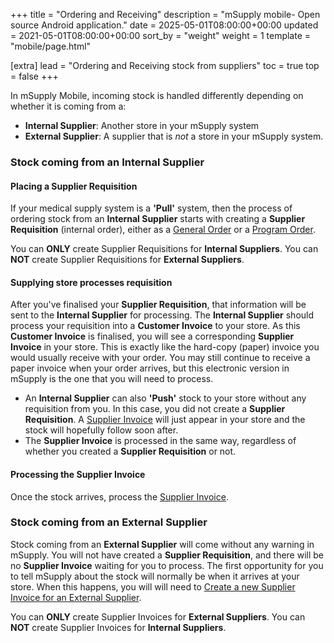 +++
title = "Ordering and Receiving"
description = "mSupply mobile- Open source Android application."
date = 2025-05-01T08:00:00+00:00
updated = 2021-05-01T08:00:00+00:00
sort_by = "weight"
weight = 1
template = "mobile/page.html"

[extra]
lead = "Ordering and Receiving stock from suppliers"
toc = true
top = false
+++

In mSupply Mobile, incoming stock is handled differently depending on whether it is coming from a:

  * **Internal Supplier**:  Another store in your mSupply system
  * **External Supplier**:  A supplier that is *not* a store in your mSupply system.

### Stock coming from an Internal Supplier

#### Placing a Supplier Requisition

If your medical supply system is a **'Pull'** system, then the process of ordering stock from an **Internal Supplier** starts with creating a **Supplier Requisition** (internal order), either as a [General Order](/en:mobile:user_guide:supplier_requisitions) or a [Program Order](/en:mobile:user_guide:supplier_requisitions_program).

<div class="warning">

You can **ONLY** create Supplier Requisitions for **Internal Suppliers**.  You can **NOT** create Supplier Requisitions for **External Suppliers**.
  </div>

#### Supplying store processes requisition

After you've finalised your **Supplier Requisition**, that information will be sent to the **Internal Supplier** for processing.  The **Internal Supplier** should process your requisition into a **Customer Invoice** to your store.  As this **Customer Invoice** is finalised, you will see a corresponding **Supplier Invoice** in your store.  This is exactly like the hard-copy (paper) invoice you would usually receive with your order.  You may still continue to receive a paper invoice when your order arrives, but this electronic version in mSupply is the one that you will need to process.

<div class="tip">

  * An **Internal Supplier** can also **'Push'** stock to your store without any requisition from you.  In this case, you did not create a **Supplier Requisition**.  A [Supplier Invoice](https://docs.msupply.foundation/mobile/order_and_receive/supplier-invoices/#open-supplier-invoices) will just appear in your store and the stock will hopefully follow soon after.
  * The **Supplier Invoice** is processed in the same way, regardless of whether you created a **Supplier Requisition** or not.
  </div>

#### Processing the Supplier Invoice

Once the stock arrives, process the [Supplier Invoice](https://docs.msupply.foundation/mobile/order_and_receive/supplier-invoices/#open-supplier-invoices).

### Stock coming from an External Supplier

Stock coming from an **External Supplier** will come without any warning in mSupply.  You will not have created a **Supplier Requisition**, and there will be no **Supplier Invoice** waiting for you to process.  The first opportunity for you to tell mSupply about the stock will normally be when it arrives at your store.  When this happens, you will will need to [Create a new Supplier Invoice for an External Supplier](/mobile/order_and_receive/supplier-invoices/#create-a-new-supplier-invoice-for-an-external-supplier).

<div class="warning">

You can **ONLY** create Supplier Invoices for **External Suppliers**.  You can **NOT** create Supplier Invoices for **Internal Suppliers**.
  </div>



